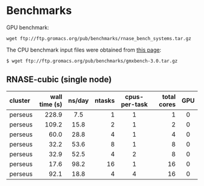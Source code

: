 # Benchmarks

GPU benchmark:

```
wget ftp://ftp.gromacs.org/pub/benchmarks/rnase_bench_systems.tar.gz
```

The CPU benchmark input files were obtained from [this page](http://www.gromacs.org/About_Gromacs/Benchmarks):

```
$ wget ftp://ftp.gromacs.org/pub/benchmarks/gmxbench-3.0.tar.gz
```

## RNASE-cubic (single node)

| cluster               | wall time (s)  | ns/day   |  ntasks  |  cpus-per-task  | total cores |  GPU  |
|:----------------------|----------:|:-------------:|---------:|:---------------:|------------:|:-----:|
| perseus               |   228.9   |  7.5          |   1      | 1               |  1          | 0     |
| perseus               |   109.2   | 15.8          |   2      | 1               |  2          | 0     |
| perseus               |    60.0   | 28.8          |   4      | 1               |  4          | 0     |
| perseus               |    32.2   | 53.6          |   8      | 1               |  8          | 0     |
| perseus               |    32.9   | 52.5          |   4      | 2               |  8          | 0     |
| perseus               |    17.6   | 98.2          |   16     | 1               |  16         | 0     |
| perseus               |    92.1   | 18.8          |   4      | 4               |  16         | 0     |
